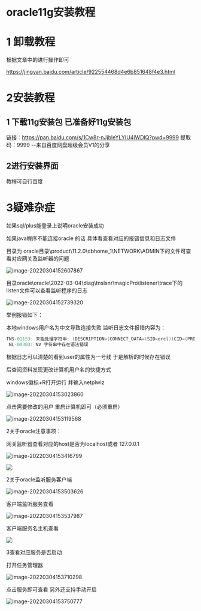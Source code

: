 # oracle11g安装教程

# 1 卸载教程

根据文章中的进行操作即可

https://jingyan.baidu.com/article/922554468d4e6b851648f4e3.html



# 2安装教程



## 1  下载11g安装包  已准备好11g安装包

链接：https://pan.baidu.com/s/1Cw8r-nJjbleYLYIU4lWDlQ?pwd=9999 
提取码：9999 
--来自百度网盘超级会员V1的分享





## 2进行安装界面

教程可自行百度  







# 3疑难杂症



如果sql/plus能登录上说明oracle安装成功



如果java程序不能连接oracle 的话 具体看查看对应的报错信息和日志文件

目录为   oracle目录\product\11.2.0\dbhome_1\NETWORK\ADMIN下的文件可查看对应网关及监听器的问题

![image-20220304152607867](https://gitee.com/zhou-kaifa/images/raw/master/Images/202203041526885.png)



目录oracle\oracle\2022-03-04\diag\tnslsnr\magicPro\listener\trace下的listen文件可以查看监听程序的日志

![image-20220304152739320](https://gitee.com/zhou-kaifa/images/raw/master/Images/202203041527196.png)

举例报错如下：

本地windows用户名为中文导致连接失败   监听日志文件报错内容为：

```java
TNS-01153: 未能处理字符串: (DESCRIPTION=(CONNECT_DATA=(SID=orcl)(CID=(PROGRAM=JDBC Thin Client)(HOST=__jdbc__)(USER=一号线)))(ADDRESS=(PROTOCOL=TCP)(HOST=127.0.0.1)(PORT=1521
 NL-00303: NV 字符串中存在语法错误
```

根据日志可以清楚的看到user的属性为一号线   于是解析的时候存在错误



后查阅资料发现更改计算机用户名的快捷方式

windows徽标+R打开运行 并输入netplwiz

![image-20220304153023860](https://gitee.com/zhou-kaifa/images/raw/master/Images/202203041530579.png)



点击需要修改的用户   重启计算机即可（必须重启）

![image-20220304153119568](https://gitee.com/zhou-kaifa/images/raw/master/Images/202203041531221.png)



2关于oracle注意事项：

网关监听器查看对应的host是否为localhost或者 127.0.0.1  

![image-20220304153416799](https://gitee.com/zhou-kaifa/images/raw/master/Images/202203041534587.png)

![](https://gitee.com/zhou-kaifa/images/raw/master/Images/202203041534217.png)

2关于oracle监听服务客户端

![image-20220304153503626](https://gitee.com/zhou-kaifa/images/raw/master/Images/202203041535782.png)



客户端监听服务查看

![image-20220304153537987](https://gitee.com/zhou-kaifa/images/raw/master/Images/202203041535571.png)

客户端服务名主机查看

![](https://gitee.com/zhou-kaifa/images/raw/master/Images/202203041536646.png)





3查看对应服务是否启动

打开任务管理器



![image-20220304153710298](https://gitee.com/zhou-kaifa/images/raw/master/Images/202203041537138.png)

点击服务即可查看 另外还支持手动开启

![image-20220304153750777](https://gitee.com/zhou-kaifa/images/raw/master/Images/202203041537546.png)



